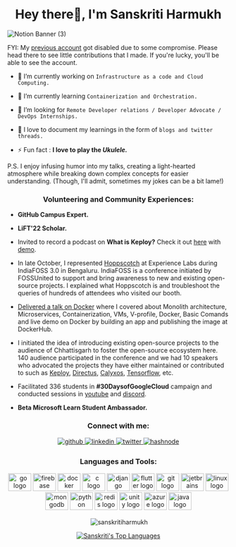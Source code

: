
<h1 align="center">Hey there👋, I'm Sanskriti Harmukh </h1>



![Notion Banner (3)](https://github.com/Sanskriti-Harmukh/Sanskriti-Harmukh/assets/165848320/23bff20c-62d1-409f-b4ea-3e968ded0a7b)

FYI: My [previous account](https://github.com/Sanskriti-Harmukh) got disabled due to some compromise. Please head there to see little contributions that I made. If you're lucky, you'll be able to see the account.

- 🔭 I’m currently working on `Infrastructure as a code and Cloud Computing.`

- 🌱 I’m currently learning `Containerization and Orchestration.`

- 🤝 I’m looking for `Remote Developer relations / Developer Advocate / DevOps Internships.`

- 📝 I love to document my learnings in the form of `blogs and twitter threads.`

- ⚡ Fun fact : **I love to play the *Ukulele.***

P.S. I enjoy infusing humor into my talks, creating a light-hearted atmosphere while breaking down complex concepts for easier understanding. (Though, I'll admit, sometimes my jokes can be a bit lame!)



<h3 align="center">Volunteering and Community Experiences:</h3>
<p align="center">
  
- **GitHub Campus Expert.**
  
- **LiFT'22 Scholar.**
  
- Invited to record a podcast on **What is Keploy?** Check it out [here](https://youtu.be/w9Wk0PgMUmc) with [demo](https://www.youtube.com/watch?v=0stKYDXYM94).

- In late October, I represented [Hoppscotch](https://github.com/hoppscotch/hoppscotch) at Experience Labs during IndiaFOSS 3.0 in Bengaluru. IndiaFOSS is a conference initiated by FOSSUnited to support and bring awareness to new and existing open-source projects. I explained what Hoppscotch is and troubleshoot the queries of hundreds of attendees who visited our booth.

- [Delivered a talk on Docker](https://www.linkedin.com/feed/update/urn:li:activity:7050766875982520320) where I covered about Monolith architecture, Microservices, Containerization, VMs, V-profile, Docker, Basic Comands and live demo on Docker by building an app and publishing the image at DockerHub.

- I initiated the idea of introducing existing open-source projects to the audience of Chhattisgarh to foster the open-source ecosystem here. 140 audience participated in the conference and we had 10 speakers who advocated the projects they have either maintained or contributed to such as [Keploy](https://github.com/keploy/keploy), [Directus](https://github.com/directus/directus), [Calyxos](https://github.com/CalyxOS/calyxos), [Tensorflow](https://github.com/tensorflow/tensorflow), etc.

- Facilitated 336 students in **#30DaysofGoogleCloud** campaign and conducted sessions in [youtube](https://youtu.be/bmtzwh6JuPQ) and [discord](https://discord.com/invite/MEu92PcNnP). 
  
- **Beta Microsoft Learn Student Ambassador.**
  

  


<h3 align="center">Connect with me:</h3>
<div align="center">
<a href="https://github.com/Sanskriti-Harmukh" target="_blank">
<img src=https://img.shields.io/badge/github-%2324292e.svg?&style=for-the-badge&logo=github&logoColor=white alt=github style="margin-bottom: 5px;" />
</a>
<a href="https://linkedin.com/in/sanskriti-harmukh" target="_blank">
<img src=https://img.shields.io/badge/linkedin-%231E77B5.svg?&style=for-the-badge&logo=linkedin&logoColor=white alt=linkedin style="margin-bottom: 5px;" />
</a>
<a href="https://twitter.com/Senzkriti" target="_blank">
<img src=https://img.shields.io/badge/twitter-%2300acee.svg?&style=for-the-badge&logo=twitter&logoColor=white alt=twitter style="margin-bottom: 5px;" />
</a>
<a href="https://dev.to/sanskritiharmukh" target="_blank">
<img src=https://img.shields.io/badge/dev.to-%232962FF.svg?&style=for-the-badge&logo=Dev&logoColor=white alt=hashnode style="margin-bottom: 5px;" />
</a>  
</div>  


<h3 align="center">Languages and Tools:</h3>
<div align="center">
  <img src="https://cdn.jsdelivr.net/gh/devicons/devicon/icons/go/go-original.svg" height="40" width="52" alt="go logo"  />
  <img src="https://cdn.jsdelivr.net/gh/devicons/devicon/icons/firebase/firebase-plain-wordmark.svg" height="40" width="52" alt="firebase logo"  />
  <img src="https://cdn.jsdelivr.net/gh/devicons/devicon/icons/docker/docker-plain-wordmark.svg" height="40" width="52" alt="docker logo"  />
  <img src="https://cdn.jsdelivr.net/gh/devicons/devicon/icons/c/c-original.svg" height="40" width="52" alt="c logo"  />
  <img src="https://cdn.jsdelivr.net/gh/devicons/devicon/icons/django/django-plain.svg" height="40" width="52" alt="django logo"  />
  <img src="https://cdn.jsdelivr.net/gh/devicons/devicon/icons/flutter/flutter-original.svg" height="40" width="52" alt="flutter logo"  />
  <img src="https://cdn.jsdelivr.net/gh/devicons/devicon/icons/git/git-original.svg" height="40" width="52" alt="git logo"  />
  <img src="https://cdn.jsdelivr.net/gh/devicons/devicon/icons/jetbrains/jetbrains-original.svg" height="40" width="52" alt="jetbrains logo"  />
  <img src="https://cdn.jsdelivr.net/gh/devicons/devicon/icons/linux/linux-original.svg" height="40" width="52" alt="linux logo"  />
  <img src="https://cdn.jsdelivr.net/gh/devicons/devicon/icons/mongodb/mongodb-original.svg" height="40" width="52" alt="mongodb logo"  />
  <img src="https://cdn.jsdelivr.net/gh/devicons/devicon/icons/python/python-original.svg" height="40" width="52" alt="python logo"  />
  <img src="https://cdn.jsdelivr.net/gh/devicons/devicon/icons/redis/redis-original.svg" height="40" width="52" alt="redis logo"  />
  <img src="https://cdn.jsdelivr.net/gh/devicons/devicon/icons/unity/unity-original.svg" height="40" width="52" alt="unity logo"  />
  <img src="https://cdn.jsdelivr.net/gh/devicons/devicon/icons/azure/azure-original.svg" height="40" width="52" alt="azure logo"  />
  <img src="https://cdn.jsdelivr.net/gh/devicons/devicon/icons/java/java-original.svg" height="40" width="52" alt="java logo"  />
</div>


<!--<p><img align="left" src="https://github-readme-stats.vercel.app/api/top-langs?username=sanskritiharmukh&show_icons=true&locale=en&layout=compact" alt="sanskritiharmukh" /></p>-->

<!--<p align="center">&nbsp;<img align="center" src="https://github-readme-stats.vercel.app/api?username=Sanskriti-Harmukh&theme=prussian&show_icons=true&hide_border=true&count_private=false" alt="sanskritiharmukh" /></p>-->
<p align="center">&nbsp;<img align="center" src="https://github-readme-streak-stats.herokuapp.com?user=Sanskriti-Harmukh&theme=prussian" alt="sanskritiharmukh" /></p>
<p align="center"><a href="https://github.com/SanskritiHarmukh/github-readme-stats"><img alt="Sanskriti's Top Languages" src="https://github-readme-stats.vercel.app/api/top-langs/?username=Sanskriti-Harmukh&theme=prussian&show_icons=true&hide_border=true&layout=compact" alt="sanskritiharmukh" /></a>


